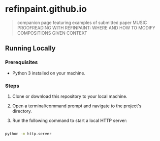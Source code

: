 # refinpaint.github.io

>companion page featuring examples of submitted paper MUSIC PROOFREADING WITH REFINPAINT: WHERE AND HOW TO MODIFY COMPOSITIONS GIVEN CONTEXT 

## Running Locally

### Prerequisites

- Python 3 installed on your machine.



### Steps

1. Clone or download this repository to your local machine.

2. Open a terminal/command prompt and navigate to the project's directory.

3. Run the following command to start a local HTTP server:



```bash

python -m http.server